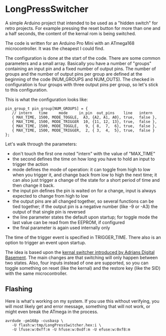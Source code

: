  LongPressSwitcher
===================

A simple Arduino project that intended to be used as a "hidden switch"
for retro projects. For example pressing the reset button for more than
one and a half seconds, the content of the kernal rom is being switched.

The code is written for an Arduino Pro Mini with an ATmega168
microcontroller. It was the cheapest I could find.

The configuration is done at the start of the code. There are some
common parameters and a small array. Basically you have a number of
"groups" containing an input pin and a fixed number of output pins. The
number of groups and the number of output pins per group are defined at
the beginning of the code (NUM_GROUPS and NUM_OUTS). The checked in
configuration is four groups with three output pins per group, so let's
stick to this configuration.

This is what the configuration looks like:
```
pin_group_t pin_group[NUM_GROUPS] = {
   // intern   time     mode     in_pin  out_pins    line   intern
   { MAX_TIME, 1500, MODE_TOGGLE,  A3, {A2, A1, A0}, true,  false },
   { MAX_TIME, 1500, MODE_TRIGGER  10, {11, 12, 13}, true,  false },
   { MAX_TIME, 1500, MODE_TOGGLE,   9, { 8,  7,  6}, true,  false },
   { MAX_TIME, 1500, MODE_TRIGGER,  2, { 3,  4,  5}, true,  false }
};
```
Let's walk through the parameters:
* don't touch the first one noted "intern" with the value of "MAX_TIME"
* the second defines the time on how long you have to hold an input to
  trigger the action
* mode defines the mode of operation: it can toggle from high to low
  when you trigger it, and change back from low to high the next time;
  it can also just trigger a change of the state for a short period of
  time and then change it back.
* the input pin defines the pin is waited on for a change, input is
  always expected to change from high to low
* the output pins are all changed together, so several functions can be
  tied together; if the output pin is a negative number (like -9 or -A3)
  the output of that single pin is reversed
* the line parameter states the default upon startup; for toggle mode
  the last value can be read from the EEPROM, if configured
* the final parameter is again used internally only

The time of the trigger event is specified in TRIGGER_TIME. There also
is an option to trigger an event upon startup.

The idea is based upon the [kernal switcher introduced by Adrians
Digital Basement](https://www.youtube.com/watch?v=GPq5xnJRw2w). The main
changes are that switching will only happen between two states. Also,
four inputs instead of one are supported, so you can toggle something
on reset (like the kernal) and the restore key (like the SID) with the
same microcontroller. 

Flashing
--------
Here is what's working on my system. If you use this without verifying,
you will most likely get and error message, something that will not work,
or might even break the ATmega in the process.
```
avrdude -pm168p -cusbasp \
   -U flash:w:tmp/LongPressSwitcher.hex:i \
   -U lfuse:w:0xff:m -U hfuse:w:0xdf:m -U efuse:w:0xf8:m
```

